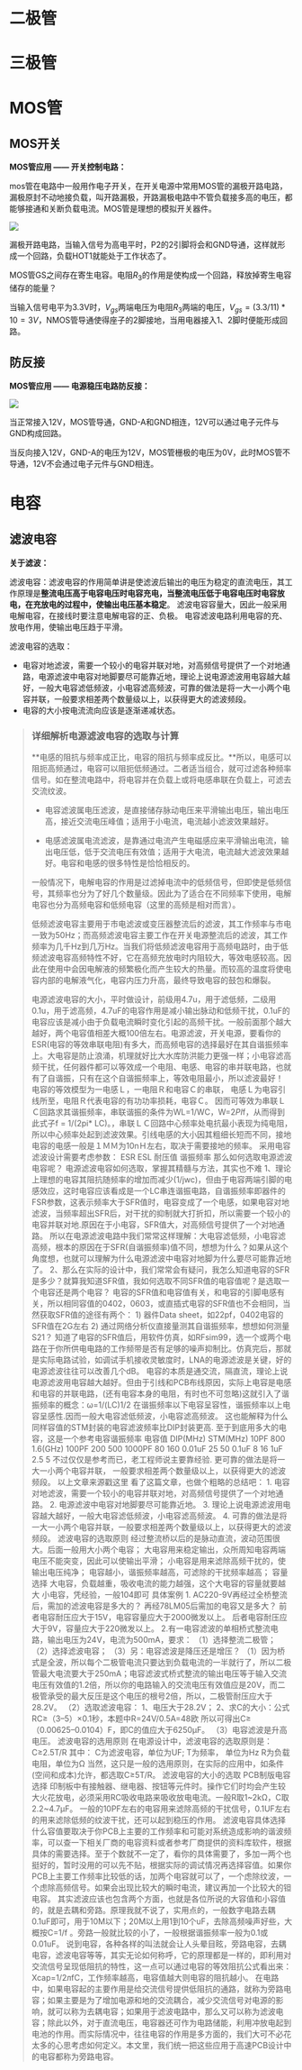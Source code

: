 # 二极管





# 三极管







# MOS管

## MOS开关

**MOS管应用 —— 开关控制电路：**

mos管在电路中一般用作电子开关，在开关电源中常用MOS管的漏极开路电路，漏极原封不动地接负载，叫开路漏极，开路漏极电路中不管负载接多高的电压，都能够接通和关断负载电流。MOS管是理想的模拟开关器件。

![](img/1.MOS管电路1.png)

漏极开路电路，当输入信号为高电平时，P2的2引脚将会和GND导通，这样就形成一个回路，负载HOT1就能处于工作状态了。

MOS管GS之间存在寄生电容。电阻$R_3$的作用是使构成一个回路，释放掉寄生电容储存的能量？

当输入信号电平为3.3V时，$V_{gs}$两端电压为电阻$R_3$两端的电压，$V_{gs}=(3.3/11)*10=3V$，NMOS管导通使得座子的2脚接地，当用电器接入1、2脚时便能形成回路。



## 防反接

**MOS管应用 —— 电源稳压电路防反接：**

![](img/2.电源稳压电路.png)

当正常接入12V，MOS管导通，GND-A和GND相连，12V可以通过电子元件与GND构成回路。

当反向接入12V，GND-A的电压为12V，MOS管栅极的电压为0V，此时MOS管不导通，12V不会通过电子元件与GND相连。

# 电容

## 滤波电容

**关于滤波：**

滤波电容：滤波电容的作用简单讲是使滤波后输出的电压为稳定的直流电压，其工作原理是**整流电压高于电容电压时电容充电，当整流电压低于电容电压时电容放电，在充放电的过程中，使输出电压基本稳定**。 滤波电容容量大，因此一般采用电解电容，在接线时要注意电解电容的正、负极。 电容滤波电路利用电容的充、放电作用，使输出电压趋于平滑。

滤波电容的选取：

- 电容对地滤波，需要一个较小的电容并联对地，对高频信号提供了一个对地通路，电源滤波中电容对地脚要尽可能靠近地，理论上说电源滤波用电容越大越好，一般大电容滤低频波，小电容滤高频波，可靠的做法是将一大一小两个电容并联，一般要求相差两个数量级以上，以获得更大的滤波频段。
- 电容的大小按电流流向应该是逐渐递减状态。

>### 详细解析电源滤波电容的选取与计算
>
>**电感的阻抗与频率成正比，电容的阻抗与频率成反比。**所以，电感可以阻扼高频通过，电容可以阻扼低频通过。二者适当组合，就可过滤各种频率信号。如在整流电路中，将电容并在负载上或将电感串联在负载上，可滤去交流纹波。  
>
>- 电容滤波属电压滤波，是直接储存脉动电压来平滑输出电压，输出电压高，接近交流电压峰值；适用于小电流，电流越小滤波效果越好。  
>
>- 电感滤波属电流滤波，是靠通过电流产生电磁感应来平滑输出电流，输出电压低，低于交流电压有效值；适用于大电流，电流越大滤波效果越好。电容和电感的很多特性是恰恰相反的。  
>
>
>一般情况下，电解电容的作用是过滤掉电流中的低频信号，但即使是低频信号，其频率也分为了好几个数量级。因此为了适合在不同频率下使用，电解电容也分为高频电容和低频电容（这里的高频是相对而言）。  
>
>低频滤波电容主要用于市电滤波或变压器整流后的滤波，其工作频率与市电一致为50Hz；而高频滤波电容主要工作在开关电源整流后的滤波，其工作频率为几千Hz到几万Hz。当我们将低频滤波电容用于高频电路时，由于低频滤波电容高频特性不好，它在高频充放电时内阻较大，等效电感较高。因此在使用中会因电解液的频繁极化而产生较大的热量。而较高的温度将使电容内部的电解液气化，电容内压力升高，最终导致电容的鼓包和爆裂。  
>
>电源滤波电容的大小，平时做设计，前级用4.7u，用于滤低频，二级用0.1u，用于滤高频，4.7uF的电容作用是减小输出脉动和低频干扰，0.1uF的电容应该是减小由于负载电流瞬时变化引起的高频干扰。一般前面那个越大越好，两个电容值相差大概100倍左右。电源滤波，开关电源，要看你的ESR(电容的等效串联电阻)有多大，而高频电容的选择最好在其自谐振频率上。大电容是防止浪涌，机理就好比大水库防洪能力更强一样；小电容滤高频干扰，任何器件都可以等效成一个电阻、电感、电容的串并联电路，也就有了自谐振，只有在这个自谐振频率上，等效电阻最小，所以滤波最好！  电容的等效模型为一电感Ｌ，一电阻Ｒ和电容Ｃ的串联， 电感Ｌ为电容引线所至，电阻Ｒ代表电容的有功功率损耗，电容Ｃ。 因而可等效为串联ＬＣ回路求其谐振频率，串联谐振的条件为WL=1/WC，W=2*PI*f，从而得到此式子f = 1/(2pi* LC)。，串联ＬＣ回路中心频率处电抗最小表现为纯电阻，所以中心频率处起到滤波效果。引线电感的大小因其粗细长短而不同，接地电容的电感一般是１ＭＭ为10nＨ左右，取决于需要接地的频率。  采用电容滤波设计需要考虑参数： ESR ESL 耐压值 谐振频率  那么如何选取电源滤波电容呢？ 电源滤波电容如何选取，掌握其精髓与方法，其实也不难  1、理论上理想的电容其阻抗随频率的增加而减少(1/jwc)，但由于电容两端引脚的电感效应，这时电容应该看成是一个LC串连谐振电路，自谐振频率即器件的FSR参数，这表示频率大于SFR值时，电容变成了一个电感，如果电容对地滤波，当频率超出SFR后，对干扰的抑制就大打折扣，所以需要一个较小的电容并联对地.原因在于小电容，SFR值大，对高频信号提供了一个对地通路。  所以在电源滤波电路中我们常常这样理解：大电容滤低频，小电容滤高频，根本的原因在于SFR(自谐振频率)值不同，想想为什么？如果从这个角度想，也就可以理解为什么电源滤波中电容对地脚为什么要尽可能靠近地了。  2、那么在实际的设计中，我们常常会有疑问，我怎么知道电容的SFR是多少？就算我知道SFR值，我如何选取不同SFR值的电容值呢？是选取一个电容还是两个电容？  电容的SFR值和电容值有关，和电容的引脚电感有关，所以相同容值的0402，0603，或直插式电容的SFR值也不会相同，当然获取SFR值的途径有两个： 1) 器件Data sheet，如22pf，0402电容的SFR值在2G左右 2) 通过网络分析仪直接量测其自谐振频率，想想如何测量S21？  知道了电容的SFR值后，用软件仿真，如RFsim99，选一个或两个电路在于你所供电电路的工作频带是否有足够的噪声抑制比。仿真完后，那就是实际电路试验，如调试手机接收灵敏度时，LNA的电源滤波是关键，好的电源滤波往往可以改善几个dB。  电容的本质是通交流，隔直流，理论上说电源滤波用电容越大越好。但由于引线和PCB布线原因，实际上电容是电感和电容的并联电路，(还有电容本身的电阻，有时也不可忽略)这就引入了谐振频率的概念：ω=1/(LC)1/2 在谐振频率以下电容呈容性，谐振频率以上电容呈感性.因而一般大电容滤低频波，小电容滤高频波。  这也能解释为什么同样容值的STM封装的电容滤波频率比DIP封装更高. 至于到底用多大的电容，这是一个参考电容谐振频率  电容值 DIP(MHz) STM(MHz) 10PF 800 1.6(GHz) 100PF 200 500 1000PF 80 160 0.01uF 25 50 0.1uF 8 16 1uF 2.5 5 不过仅仅是参考而已，老工程师说主要靠经验. 更可靠的做法是将一大一小两个电容并联， 一般要求相差两个数量级以上，以获得更大的滤波频段。  以上文章来源戳这里  看了这篇文章，也做个粗略的总结吧： 1. 电容对地滤波，需要一个较小的电容并联对地，对高频信号提供了一个对地通路。 2. 电源滤波中电容对地脚要尽可能靠近地。 3. 理论上说电源滤波用电容越大越好，一般大电容滤低频波，小电容滤高频波。 4. 可靠的做法是将一大一小两个电容并联，一般要求相差两个数量级以上，以获得更大的滤波频段。  滤波电容的选取原则 经过整流桥以后的是脉动直流，波动范围很大。后面一般用大小两个电容； 大电容用来稳定输出，众所周知电容两端电压不能突变，因此可以使输出平滑； 小电容是用来滤除高频干扰的，使输出电压纯净； 电容越小，谐振频率越高，可滤除的干扰频率越高；  容量选择 大电容，负载越重，吸收电流的能力越强，这个大电容的容量就要越大 小电容，凭经验，一般104即可 具体案例 1. AC220-9V再经过全桥整流后，需加的滤波电容是多大的？ 再经78LM05后需加的电容又是多大？  前者电容耐压应大于15V，电容容量应大于2000微发以上。 后者电容耐压应大于9V，容量应大于220微发以上。  2.有一电容滤波的单相桥式整流电路，输出电压为24V，电流为500mA，要求： （1）选择整流二极管； （2）选择滤波电容； （3）另：电容滤波是降压还是增压？  （1）因为桥式是全波，所以每个二极管电流只要达到负载电流的一半就行了，所以二极管最大电流要大于250mA；电容滤波式桥式整流的输出电压等于输入交流电压有效值的1.2倍，所以你的电路输入的交流电压有效值应是20V，而二极管承受的最大反压是这个电压的根号2倍，所以，二极管耐压应大于28.2V。 （2）选取滤波电容： 1、电压大于28.2V； 2、求C的大小：公式RC≥（3–5）×0.1秒，本题中R=24V/0.5A=48欧 所以可得出C≥（0.00625–0.0104）F，即C的值应大于6250μF。 （3）电容滤波是升高电压。  滤波电容的选用原则 在电源设计中，滤波电容的选取原则是： C≥2.5T/R 其中： C为滤波电容，单位为UF; T为频率， 单位为Hz R为负载电阻，单位为Ω  当然，这只是一般的选用原则，在实际的应用中，如条件(空间和成本)允许，都选取C≥5T/R。  滤波电容的大小的选取 PCB制版电容选择 印制板中有接触器、继电器、按钮等元件时。操作它们时均会产生较大火花放电，必须采用RC吸收电路来吸收放电电流。一般R取1~2kΩ，C取2.2~4.7μF。 一般的10PF左右的电容用来滤除高频的干扰信号，0.1UF左右的用来滤除低频的纹波干扰，还可以起到稳压的作用。  滤波电容具体选择什么容值要取决于你PCB上主要的工作频率和可能对系统造成影响的谐波频率，可以查一下相关厂商的电容资料或者参考厂商提供的资料库软件，根据具体的需要选择。至于个数就不一定了，看你的具体需要了，多加一两个也挺好的，暂时没用的可以先不贴，根据实际的调试情况再选择容值。如果你PCB上主要工作频率比较低的话，加两个电容就可以了，一个虑除纹波，一个虑除高频信号。如果会出现比较大的瞬时电流，建议再加一个比较大的钽电容。  其实滤波应该也包含两个方面，也就是各位所说的大容值和小容值的，就是去耦和旁路。原理我就不说了，实用点的，一般数字电路去耦0.1uF即可，用于10M以下；20M以上用1到10个uF，去除高频噪声好些，大概按C=1/f 。旁路一般就比较的小了，一般根据谐振频率一般为0.1或0.01uF。  说到电容，各种各样的叫法就会让人头晕目眩，旁路电容，去耦电容，滤波电容等等，其实无论如何称呼，它的原理都是一样的，即利用对交流信号呈现低阻抗的特性，这一点可以通过电容的等效阻抗公式看出来：Xcap=1/2лfC，工作频率越高，电容值越大则电容的阻抗越小。  在电路中，如果电容起的主要作用是给交流信号提供低阻抗的通路，就称为旁路电容；如果主要是为了增加电源和地的交流耦合，减少交流信号对电源的影响，就可以称为去耦电容；如果用于滤波电路中，那么又可以称为滤波电容；除此以外，对于直流电压，电容器还可作为电路储能，利用冲放电起到电池的作用。而实际情况中，往往电容的作用是多方面的，我们大可不必花太多的心思考虑如何定义。本文里，我们统一把这些应用于高速PCB设计中的电容都称为旁路电容。



































